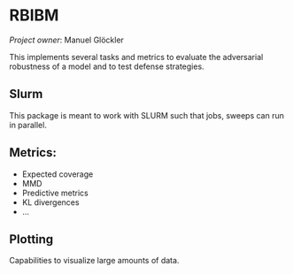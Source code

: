 # RBIBM
_Project owner_: Manuel Glöckler

This implements several tasks and metrics to evaluate the adversarial robustness of a model and to test defense strategies.

## Slurm

This package is meant to work with SLURM such that jobs, sweeps can run in parallel.

## Metrics:

- Expected coverage
- MMD
- Predictive metrics
- KL divergences
- ...

## Plotting

Capabilities to visualize large amounts of data.
